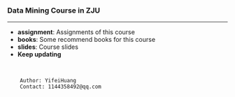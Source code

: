 ### Data Mining Course in ZJU
---
- **assignment**: Assignments of this course
- **books**: Some recommend books for this course
- **slides**: Course slides
- **Keep updating**
<br>

        Author: YifeiHuang
        Contact: 1144358492@qq.com